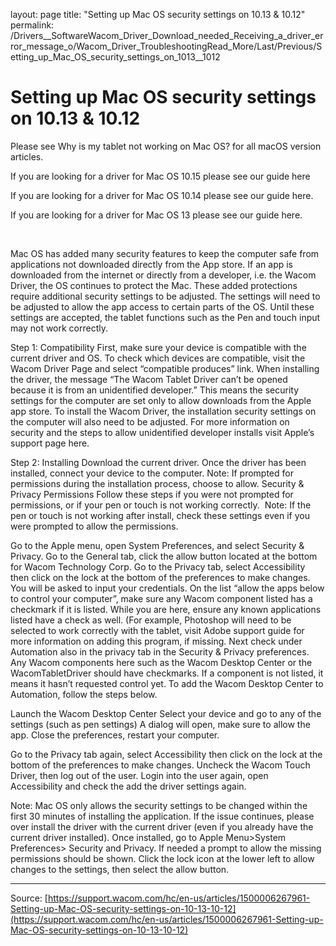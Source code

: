 layout: page
title: "Setting up Mac OS security settings on 10.13 & 10.12"
permalink: /Drivers__SoftwareWacom_Driver_Download_needed_Receiving_a_driver_error_message_o/Wacom_Driver_TroubleshootingRead_More/Last/Previous/Setting_up_Mac_OS_security_settings_on_1013__1012

# Setting up Mac OS security settings on 10.13 & 10.12

Please see Why is my tablet not working on Mac OS? for all macOS version articles.

If you are looking for a driver for Mac OS 10.15 please see our guide here

If you are looking for a driver for Mac OS 10.14 please see our guide here.

If you are looking for a driver for Mac OS 13 please see our guide here.




 


Mac OS has added many security features to keep the computer safe from applications not downloaded directly from the App store. If an app is downloaded from the internet or directly from a developer, i.e. the Wacom Driver, the OS continues to protect the Mac. These added protections require additional security settings to be adjusted. The settings will need to be adjusted to allow the app access to certain parts of the OS. Until these settings are accepted, the tablet functions such as the Pen and touch input may not work correctly. 


Step 1: Compatibility
First, make sure your device is compatible with the current driver and OS. To check which devices are compatible, visit the Wacom Driver Page and select “compatible produces” link.
When installing the driver, the message “The Wacom Tablet Driver can’t be opened because it is from an unidentified developer.” This means the security settings for the computer are set only to allow downloads from the Apple app store. To install the Wacom Driver, the installation security settings on the computer will also need to be adjusted. For more information on security and the steps to allow unidentified developer installs visit Apple’s support page here.


Step 2: Installing
Download the current driver. Once the driver has been installed, connect your device to the computer.
Note: If prompted for permissions during the installation process, choose to allow.
Security & Privacy Permissions
Follow these steps if you were not prompted for permissions, or if your pen or touch is not working correctly. 
Note: If the pen or touch is not working after install, check these settings even if you were prompted to allow the permissions.

Go to the Apple menu, open System Preferences, and select Security & Privacy.
Go to the General tab, click the allow button located at the bottom for Wacom Technology Corp.
Go to the Privacy tab, select Accessibility then click on the lock at the bottom of the preferences to make changes. You will be asked to input your credentials.
On the list “allow the apps below to control your computer”, make sure any Wacom component listed has a checkmark if it is listed. While you are here, ensure any known applications listed have a check as well. (For example, Photoshop will need to be selected to work correctly with the tablet, visit Adobe support guide for more information on adding this program, if missing.
Next check under Automation also in the privacy tab in the Security & Privacy preferences. Any Wacom components here such as the Wacom Desktop Center or the WacomTabletDriver should have checkmarks. If a component is not listed, it means it hasn’t requested control yet. To add the Wacom Desktop Center to Automation, follow the steps below.

Launch the Wacom Desktop Center
Select your device and go to any of the settings (such as pen settings)
A dialog will open, make sure to allow the app.
Close the preferences, restart your computer.







Go to the Privacy tab again, select Accessibility then click on the lock at the bottom of the preferences to make changes.
Uncheck the Wacom Touch Driver, then log out of the user.
Login into the user again, open Accessibility and check the add the driver settings again.



Note: Mac OS only allows the security settings to be changed within the first 30 minutes of installing the application. If the issue continues, please over install the driver with the current driver (even if you already have the current driver installed). Once installed, go to Apple Menu>System Preferences> Security and Privacy. If needed a prompt to allow the missing permissions should be shown. Click the lock icon at the lower left to allow changes to the settings, then select the allow button.

---
Source: [https://support.wacom.com/hc/en-us/articles/1500006267961-Setting-up-Mac-OS-security-settings-on-10-13-10-12](https://support.wacom.com/hc/en-us/articles/1500006267961-Setting-up-Mac-OS-security-settings-on-10-13-10-12)
